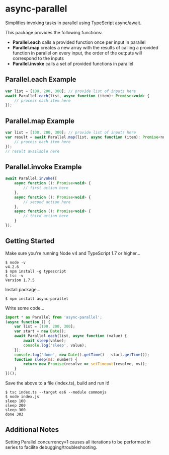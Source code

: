 # async-parallel
Simplifies invoking tasks in parallel using TypeScript async/await.

This package provides the following functions:
* **Parallel.each** calls a provided function once per input in parallel   
* **Parallel.map** creates a new array with the results of calling a provided function in parallel on every input, the order of the outputs will correspond to the inputs
* **Parallel.invoke** calls a set of provided functions in parallel

## Parallel.each Example
```js
var list = [100, 200, 300]; // provide list of inputs here
await Parallel.each(list, async function (item): Promise<void> {
    // process each item here
});
```

## Parallel.map Example
```js
var list = [100, 200, 300]; // provide list of inputs here
var result = await Parallel.map(list, async function (item): Promise<number> {
    // process each item here
});
// result available here
```

## Parallel.invoke Example
```js
await Parallel.invoke([
    async function (): Promise<void> {
        // first action here
    },
    async function (): Promise<void> {
        // second action here
    },
    async function (): Promise<void> {
        // third action here
    }
}); 
```

## Getting Started

Make sure you're running Node v4 and TypeScript 1.7 or higher...
```
$ node -v
v4.2.6
$ npm install -g typescript
$ tsc -v
Version 1.7.5
```

Install package...
```
$ npm install async-parallel
```

Write some code...
```js
import * as Parallel from 'async-parallel';
(async function () {
    var list = [100, 200, 300];
    var start = new Date();
    await Parallel.each(list, async function (value) {
        await sleep(value);
        console.log('sleep', value);
    });
    console.log('done', new Date().getTime() - start.getTime());
    function sleep(ms: number) {
        return new Promise(resolve => setTimeout(resolve, ms));
    }
})();
```

Save the above to a file (index.ts), build and run it!
```
$ tsc index.ts --target es6 --module commonjs
$ node index.js
sleep 100
sleep 200
sleep 300
done 303
```

## Additional Notes
Setting Parallel.concurrency=1 causes all iterations to be performed in series to facilite debugging/troubleshooting.
